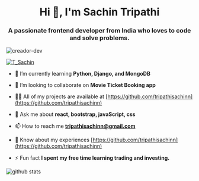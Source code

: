 <h1 align="center">Hi 👋, I'm Sachin Tripathi</h1>
<h3 align="center">A passionate frontend developer from India who loves to code and solve problems.</h3>

<p align="left"> <img src="https://komarev.com/ghpvc/?username=creador-dev&label=Profile%20views&color=0e75b6&style=flat" alt="creador-dev" /> </p>

<p align="left"> <a href="https://twitter.com/@T_Sachin" target="blank"><img src="https://img.shields.io/twitter/follow/T_Sachin?logo=twitter&style=for-the-badge" alt="T_Sachin" /></a> </p>

- 🌱 I’m currently learning **Python, Django, and MongoDB**

- 👯 I’m looking to collaborate on **Movie Ticket Booking app**

- 👨‍💻 All of my projects are available at [https://github.com/tripathisachinn](https://github.com/tripathisachinn)

- 💬 Ask me about **react, bootstrap, javaScript, css**

- 📫 How to reach me **tripathisachinn@gmail.com**

- 📄 Know about my experiences [https://github.com/tripathisachinn](https://github.com/tripathisachinn)

- ⚡ Fun fact **I spent my free time learning trading and investing.**

![github stats](https://github-readme-stats.vercel.app/api?username=tripathisachinn&show_icons=true&count_private=true&theme=tokyonight&bg_color=ffffff00&hide_border=true)

